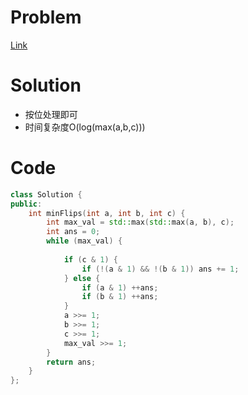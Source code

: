 # Problem
[Link](https://leetcode-cn.com/problems/minimum-flips-to-make-a-or-b-equal-to-c/)

# Solution

* 按位处理即可
* 时间复杂度O(log(max(a,b,c)))

# Code
```cpp
class Solution {
public:
    int minFlips(int a, int b, int c) {
        int max_val = std::max(std::max(a, b), c);
        int ans = 0;
        while (max_val) {
            
            if (c & 1) {
                if (!(a & 1) && !(b & 1)) ans += 1;
            } else {
                if (a & 1) ++ans;
                if (b & 1) ++ans;
            }
            a >>= 1;
            b >>= 1;
            c >>= 1;
            max_val >>= 1;
        }
        return ans;
    }
};
```